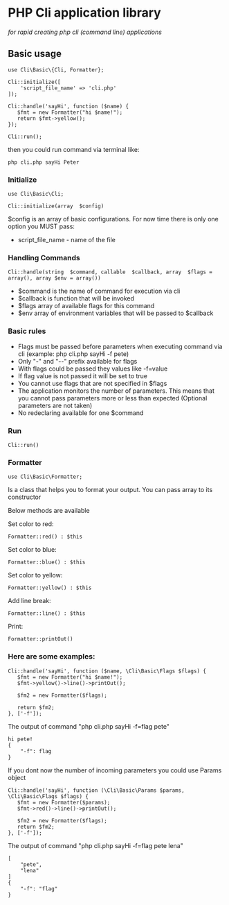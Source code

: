 # PHP Cli application library
*for rapid creating php cli (command line) applications*

## Basic usage
    use Cli\Basic\{Cli, Formatter};
    
    Cli::initialize([
        'script_file_name' => 'cli.php'
    ]);
    
    Cli::handle('sayHi', function ($name) {
       $fmt = new Formatter("hi $name!");
       return $fmt->yellow();
    });
    
    Cli::run();
    
then you could run command via terminal like:

    php cli.php sayHi Peter
    
### Initialize
    use Cli\Basic\Cli;

    Cli::initialize(array  $config) 

$config is an array of basic configurations.
For now time there is only one option you MUST pass: 
* script_file_name - name of the file

### Handling Commands
    Cli::handle(string  $command, callable  $callback, array  $flags = array(), array $env = array())
    
* $command is the name of command for execution via cli
* $callback is function that will be invoked
* $flags array of available flags for this command
* $env array of environment variables that will be passed to $callback

### Basic rules
* Flags must be passed before parameters when executing command via cli (example: php cli.php sayHi -f pete)
* Only "-" and "--" prefix available for flags
* With flags could be passed they values like -f=value
* If flag value is not passed it will be set to true
* You cannot use flags that are not specified in $flags
* The application monitors the number of parameters. 
This means that you cannot pass parameters more or less than expected (Optional parameters are not taken)
* No redeclaring available for one $command

### Run

    Cli::run() 
    
    
### Formatter

    use Cli\Basic\Formatter;

Is a class that helps you to format your output.
You can pass array to its constructor

Below methods are available
    
Set color to red:

    Formatter::red() : $this
    
Set color to blue:

    Formatter::blue() : $this
    
Set color to yellow:

    Formatter::yellow() : $this
    
Add line break:

    Formatter::line() : $this
    
Print:

    Formatter::printOut() 

### Here are some examples:

    Cli::handle('sayHi', function ($name, \Cli\Basic\Flags $flags) {
       $fmt = new Formatter("hi $name!");
       $fmt->yellow()->line()->printOut();
       
       $fm2 = new Formatter($flags);
       
       return $fm2;
    }, ['-f']); 
    
The output of command "php cli.php sayHi -f=flag pete"

    hi pete!
    {
        "-f": flag
    }
    
If you dont now the number of incoming parameters you could use Params object

    Cli::handle('sayHi', function (\Cli\Basic\Params $params, \Cli\Basic\Flags $flags) {
       $fmt = new Formatter($params);
       $fmt->red()->line()->printOut();
       
       $fm2 = new Formatter($flags);
       return $fm2;
    }, ['-f']);
    
The output of command "php cli.php sayHi -f=flag pete lena"    

    [
        "pete",
        "lena"
    ]
    {
        "-f": "flag"
    } 
    